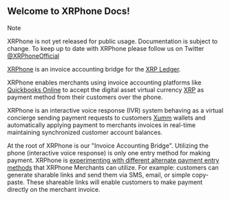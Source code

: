 <script>
    setTimeout(() => {
       if(location.pathname === '/') {
            document.querySelector('.sidebar-nav > ul > li:nth-child(2) > p').classList.add('active');
        }        
    }, 500);

</script>
## Welcome to XRPhone Docs!

> [!NOTE]
> XRPhone is not yet released for public usage. Documentation is subject to change. To keep up to date with XRPhone please follow us on Twitter [@XRPhoneOfficial](http://twitter.com/XRPhoneOfficial)

[XRPhone](https://xrphone.app) is an invoice accounting bridge for the [XRP Ledger](https://xrpl.org).

XRPhone enables merchants using invoice accounting platforms like [Quickbooks Online](https://quickbooks.intuit.com/online) to accept the digital asset virtual currency [XRP](https://ripple.com/xrp) as payment method from their customers over the phone.

XRPhone is an interactive voice response (IVR) system behaving as a virtual concierge sending payment requests to customers [Xumm](https://xumm.app) wallets and automatically applying payment to merchants invoices in real-time maintaining synchronized customer account balances.

At the root of XRPhone is our "Invoice Accounting Bridge". Utilizing the phone (interactive voice response) is only one entry method for making payment. XRPhone is [experimenting with different alternate payment entry methods](/v0.0.1/Proof%20of%20Concepts/merchant-chrome-extension.md) that XRPhone Merchants can utilize. For example: customers can generate sharable links and send them via SMS, email, or simple copy-paste. These shareable links will enable customers to make payment directly on the merchant invoice.